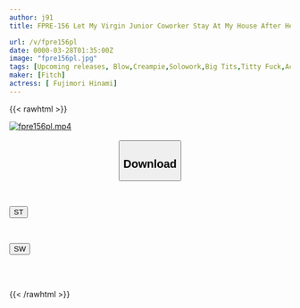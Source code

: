 ```yaml
---
author: j91
title: FPRE-156 Let My Virgin Junior Coworker Stay At My House After He Missed The Last Train On Friday Night, And He Seduced Me. He Was A Premature Ejaculator, But He Was So Virile That He Made Me Cum Over And Over Again For Two Days Over The Weekend. Fujimori Hinami

url: /v/fpre156pl
date: 0000-03-28T01:35:00Z
image: "fpre156pl.jpg"
tags: [Upcoming releases, Blow,Creampie,Solowork,Big Tits,Titty Fuck,Acme · Orgasm	]
maker: [Fitch]
actress: [ Fujimori Hinami]
---
```



{{< rawhtml >}}

<div class="video" data-videoid="pending_link.html">
    <a href="javascript:;">
        <img src="/v/fpre156pl/fpre156pl.jpg" width="WIDTH" height="HEIGHT" alt="fpre156pl.mp4" loading="lazy">
    </a>
</div>

<script type="text/javascript" src="https://j91.asia/asset/on-demand-pend.js"></script>

<br>
  <link rel="stylesheet" href="https://j91.asia/asset/bs5.css">
  
  <center>
  <button class="btn btn-primary" type="button" data-bs-toggle="collapse" data-bs-target=".multi-collapse" aria-expanded="false" aria-controls="multiCollapseExample1 multiCollapseExample2"><h2>Download</h2></button></center>
</p>
<div class="row">
  <div class="col">
    <div class="collapse multi-collapse" id="multiCollapseExample1">
      <div class="card card-body">
	      	      <br>
<div class="buttons">  
<p><a href="https://j91.asia/pending_link.html" target="_blank"><button class="btn-hover color-3"><i class="fa fa-download"></i> ST</button></a></p></div>
    </div>
  </div>
</div>
  <div class="col">
    <div class="collapse multi-collapse" id="multiCollapseExample2">
      <div class="card card-body">
	      <br>
<div class="buttons">
<p><a href="https://j91.asia/pending_link.html" target="_blank"><button class="btn-hover color-2"><i class="fa fa-download"></i> SW</button></a></p></div>
<br><br>
      </div>
    </div>
  </div>
</div>

{{< /rawhtml >}}